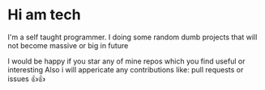 # Hi am tech
I'm a self taught programmer. I doing some random dumb projects that will not become massive or big in future

I would be happy if you star any of mine repos which you find useful or interesting
Also i will appericate any contributions like: pull requests or issues 👍👍

<!---
techplayz32/techplayz32 is a ✨ special ✨ repository because its `README.md` (this file) appears on your GitHub profile.
You can click the Preview link to take a look at your changes.
--->
